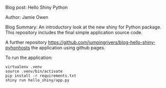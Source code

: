 Blog post: Hello Shiny Python 

Author: Jamie Owen

Blog Summary: An introductory look at the new shiny for Python package.
This repository includes the final simple application source code. 

A further repository https://github.com/jumpingrivers/blog-hello-shiny-pyhonhosts the application using github pages.


To run the application:

```
virtualenv .venv
source .venv/bin/activate
pip install -r requirements.txt
shiny run hello_shiny/app.py
```
